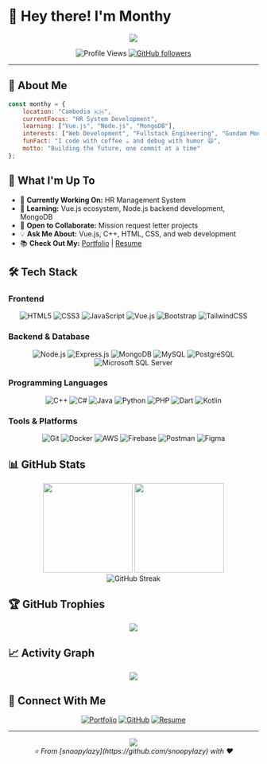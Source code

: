 # 👋 Hey there! I'm Monthy

<div align="center">
  <img src="https://readme-typing-svg.herokuapp.com/?lines=Fullstack+Developer+from+Cambodia;Vue.js+%7C+Node.js+%7C+MongoDB+Enthusiast;Always+learning+new+technologies;Building+amazing+web+experiences&font=Fira%20Code&center=true&width=440&height=45&color=f75c7e&vCenter=true&size=22&pause=1000" />
</div>

<div align="center">
  
  ![Profile Views](https://komarev.com/ghpvc/?username=snoopylazy&label=Profile%20views&color=0e75b6&style=for-the-badge)
  [![GitHub followers](https://img.shields.io/github/followers/snoopylazy?label=Followers&style=for-the-badge&color=blue)](https://github.com/snoopylazy)
  
</div>

---

## 🚀 About Me

```javascript
const monthy = {
    location: "Cambodia 🇰🇭",
    currentFocus: "HR System Development",
    learning: ["Vue.js", "Node.js", "MongoDB"],
    interests: ["Web Development", "Fullstack Engineering", "Gundam Models"],
    funFact: "I code with coffee ☕ and debug with humor 😄",
    motto: "Building the future, one commit at a time"
};
```

## 🔭 What I'm Up To

- 🏢 **Currently Working On:** HR Management System
- 🌱 **Learning:** Vue.js ecosystem, Node.js backend development, MongoDB
- 👥 **Open to Collaborate:** Mission request letter projects
- 💡 **Ask Me About:** Vue.js, C++, HTML, CSS, and web development
- 📚 **Check Out My:** [Portfolio](https://snoopylazy.github.io/MyDetails.github.io/) | [Resume](https://snoopylazy.github.io/Reanmore/)

## 🛠️ Tech Stack

### Frontend
<div align="center">

![HTML5](https://img.shields.io/badge/HTML5-E34F26?style=for-the-badge&logo=html5&logoColor=white)
![CSS3](https://img.shields.io/badge/CSS3-1572B6?style=for-the-badge&logo=css3&logoColor=white)
![JavaScript](https://img.shields.io/badge/JavaScript-F7DF1E?style=for-the-badge&logo=javascript&logoColor=black)
![Vue.js](https://img.shields.io/badge/Vue.js-35495E?style=for-the-badge&logo=vue.js&logoColor=4FC08D)
![Bootstrap](https://img.shields.io/badge/Bootstrap-563D7C?style=for-the-badge&logo=bootstrap&logoColor=white)
![TailwindCSS](https://img.shields.io/badge/Tailwind_CSS-38B2AC?style=for-the-badge&logo=tailwind-css&logoColor=white)

</div>

### Backend & Database
<div align="center">

![Node.js](https://img.shields.io/badge/Node.js-43853D?style=for-the-badge&logo=node.js&logoColor=white)
![Express.js](https://img.shields.io/badge/Express.js-404D59?style=for-the-badge)
![MongoDB](https://img.shields.io/badge/MongoDB-4EA94B?style=for-the-badge&logo=mongodb&logoColor=white)
![MySQL](https://img.shields.io/badge/MySQL-00000F?style=for-the-badge&logo=mysql&logoColor=white)
![PostgreSQL](https://img.shields.io/badge/PostgreSQL-316192?style=for-the-badge&logo=postgresql&logoColor=white)
![Microsoft SQL Server](https://img.shields.io/badge/Microsoft%20SQL%20Sever-CC2927?style=for-the-badge&logo=microsoft%20sql%20server&logoColor=white)

</div>

### Programming Languages
<div align="center">

![C++](https://img.shields.io/badge/C++-00599C?style=for-the-badge&logo=c%2B%2B&logoColor=white)
![C#](https://img.shields.io/badge/C%23-239120?style=for-the-badge&logo=c-sharp&logoColor=white)
![Java](https://img.shields.io/badge/Java-ED8B00?style=for-the-badge&logo=java&logoColor=white)
![Python](https://img.shields.io/badge/Python-3776AB?style=for-the-badge&logo=python&logoColor=white)
![PHP](https://img.shields.io/badge/PHP-777BB4?style=for-the-badge&logo=php&logoColor=white)
![Dart](https://img.shields.io/badge/Dart-0175C2?style=for-the-badge&logo=dart&logoColor=white)
![Kotlin](https://img.shields.io/badge/Kotlin-0095D5?style=for-the-badge&logo=kotlin&logoColor=white)

</div>

### Tools & Platforms
<div align="center">

![Git](https://img.shields.io/badge/GIT-E44C30?style=for-the-badge&logo=git&logoColor=white)
![Docker](https://img.shields.io/badge/Docker-2496ED?style=for-the-badge&logo=docker&logoColor=white)
![AWS](https://img.shields.io/badge/Amazon_AWS-232F3E?style=for-the-badge&logo=amazon-aws&logoColor=white)
![Firebase](https://img.shields.io/badge/Firebase-039BE5?style=for-the-badge&logo=Firebase&logoColor=white)
![Postman](https://img.shields.io/badge/Postman-FF6C37?style=for-the-badge&logo=postman&logoColor=white)
![Figma](https://img.shields.io/badge/Figma-F24E1E?style=for-the-badge&logo=figma&logoColor=white)

</div>

## 📊 GitHub Stats

<div align="center">
  <img height="180em" src="https://github-readme-stats.vercel.app/api?username=snoopylazy&show_icons=true&theme=radical&include_all_commits=true&count_private=true"/>
  <img height="180em" src="https://github-readme-stats.vercel.app/api/top-langs/?username=snoopylazy&layout=compact&langs_count=8&theme=radical"/>
</div>

<div align="center">
  <img src="https://github-readme-streak-stats.herokuapp.com/?user=snoopylazy&theme=radical" alt="GitHub Streak" />
</div>

## 🏆 GitHub Trophies
<div align="center">
  <img src="https://github-profile-trophy.vercel.app/?username=snoopylazy&theme=radical&no-frame=false&no-bg=true&margin-w=4" />
</div>

## 📈 Activity Graph
<div align="center">
  <img src="https://github-readme-activity-graph.vercel.app/graph?username=snoopylazy&theme=react-dark&bg_color=0d1117&hide_border=true" />
</div>

## 🤝 Connect With Me

<div align="center">

[![Portfolio](https://img.shields.io/badge/Portfolio-FF5722?style=for-the-badge&logo=todoist&logoColor=white)](https://snoopylazy.github.io/MyDetails.github.io/)
[![GitHub](https://img.shields.io/badge/GitHub-100000?style=for-the-badge&logo=github&logoColor=white)](https://github.com/snoopylazy)
[![Resume](https://img.shields.io/badge/Resume-4285F4?style=for-the-badge&logo=google-drive&logoColor=white)](https://snoopylazy.github.io/Reanmore/)

</div>

---

<div align="center">
  <img src="https://quotes-github-readme.vercel.app/api?type=horizontal&theme=radical" />
</div>

<div align="center">
  <i>⭐️ From [snoopylazy](https://github.com/snoopylazy) with ❤️</i>
</div>
